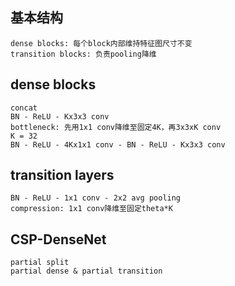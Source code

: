 ## 基本结构
    dense blocks: 每个block内部维持特征图尺寸不变
    transition blocks: 负责pooling降维

## dense blocks
    concat
    BN - ReLU - Kx3x3 conv
    bottleneck: 先用1x1 conv降维至固定4K，再3x3xK conv
    K = 32
    BN - ReLU - 4Kx1x1 conv - BN - ReLU - Kx3x3 conv

## transition layers
    BN - ReLU - 1x1 conv - 2x2 avg pooling
    compression: 1x1 conv降维至固定theta*K

## CSP-DenseNet
    partial split
    partial dense & partial transition






